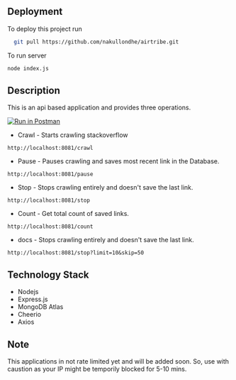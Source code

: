 
## Deployment

To deploy this project run

```bash
  git pull https://github.com/nakullondhe/airtribe.git
```

To run server

```bash
node index.js
```

## Description
This is an api based application and provides three operations.

[![Run in Postman](https://run.pstmn.io/button.svg)](https://app.getpostman.com/run-collection/802be9a412212cd0c6ce)

* Crawl -  Starts crawling stackoverflow
```
http://localhost:8081/crawl
```
* Pause - Pauses crawling and saves most recent link in the Database.
```
http://localhost:8081/pause
```
* Stop - Stops crawling entirely and doesn't save the last link.
```
http://localhost:8081/stop
```
* Count - Get total count of saved links.
```
http://localhost:8081/count
```
* docs - Stops crawling entirely and doesn't save the last link.
```
http://localhost:8081/stop?limit=10&skip=50
```


## Technology Stack

* Nodejs
* Express.js
* MongoDB Atlas
* Cheerio
* Axios

## Note
This applications in not rate limited yet and will be added soon.
So, use with caustion as your IP might be temporily blocked for 5-10 mins.
